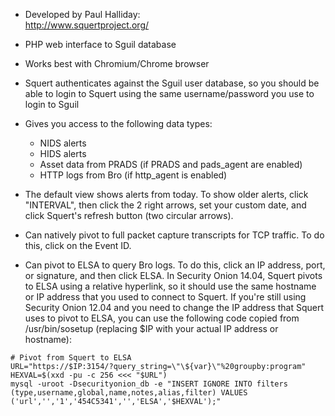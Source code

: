 * Developed by Paul Halliday:  
http://www.squertproject.org/

* PHP web interface to Sguil database

* Works best with Chromium/Chrome browser

* Squert authenticates against the Sguil user database, so you should be able to login to Squert using the same username/password you use to login to Sguil

* Gives you access to the following data types:
  * NIDS alerts
  * HIDS alerts
  * Asset data from PRADS (if PRADS and pads_agent are enabled)
  * HTTP logs from Bro (if http_agent is enabled)

* The default view shows alerts from today.  To show older alerts, click "INTERVAL", then click the 2 right arrows, set your custom date, and click Squert's refresh button (two circular arrows).

* Can natively pivot to full packet capture transcripts for TCP traffic.  To do this, click on the Event ID.

* Can pivot to ELSA to query Bro logs.  To do this, click an IP address, port, or signature, and then click ELSA.  In Security Onion 14.04, Squert pivots to ELSA using a relative hyperlink, so it should use the same hostname or IP address that you used to connect to Squert.  If you're still using Security Onion 12.04 and you need to change the IP address that Squert uses to pivot to ELSA, you can use the following code copied from /usr/bin/sosetup (replacing $IP with your actual IP address or hostname):
```
# Pivot from Squert to ELSA
URL="https://$IP:3154/?query_string=\"\${var}\"%20groupby:program"
HEXVAL=$(xxd -pu -c 256 <<< "$URL")
mysql -uroot -Dsecurityonion_db -e "INSERT IGNORE INTO filters (type,username,global,name,notes,alias,filter) VALUES ('url','','1','454C5341','','ELSA','$HEXVAL');"
```